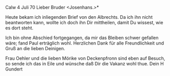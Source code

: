  Calw 4 Juli 70
Lieber Bruder <Josenhans.>*

Heute bekam ich inliegenden Brief von den Albrechts. Da ich ihn nicht beantworten kann, wollte ich doch ihn Dir mittheilen, damit Du wissest, wie es dort steht.

Ich bin ohne Abschied fortgegangen, da mir das Bleiben schwer gefallen wäre; fand Paul erträglich wohl. Herzlichen Dank für alle Freundlichkeit und Gruß an die lieben Deinigen.

Frau Oehler und die lieben Mörike von Deckenpfronn sind eben auf Besuch, so sende ich das in Eile und wünsche daß Dir die Vakanz wohl thue. 
 Dein
 H Gundert
